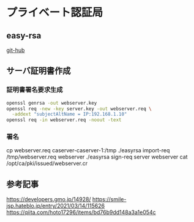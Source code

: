 # プライベート認証局

## easy-rsa

[git-hub](https://github.com/OpenVPN/easy-rsa)

## サーバ証明書作成

### 証明書署名要求生成

```bash
openssl genrsa -out webserver.key
openssl req -new -key server.key -out webserver.req \
  -addext "subjectAltName = IP:192.168.1.10"
openssl req -in webserver.req -noout -text
```

### 署名

cp webserver.req caserver-caserver-1:/tmp
./easyrsa import-req /tmp/webserver.req webserver
./easyrsa sign-req server webserver
cat /opt/ca/pki/issued/webserver.cr

## 参考記事

<https://developers.gmo.jp/14928/>
<https://smile-jsp.hateblo.jp/entry/2021/03/14/115626>
<https://qiita.com/hoto17296/items/bd76b9dd148a3a1e054c>

